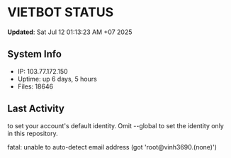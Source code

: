 # VIETBOT STATUS
**Updated**: Sat Jul 12 01:13:23 AM +07 2025

## System Info
- IP: 103.77.172.150
- Uptime: up 6 days, 5 hours
- Files: 18646

## Last Activity

to set your account's default identity.
Omit --global to set the identity only in this repository.

fatal: unable to auto-detect email address (got 'root@vinh3690.(none)')
